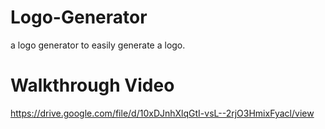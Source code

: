 # Logo-Generator
a logo generator to easily generate a logo.

# Walkthrough Video
https://drive.google.com/file/d/10xDJnhXlqGtI-vsL--2rjO3HmixFyacl/view
